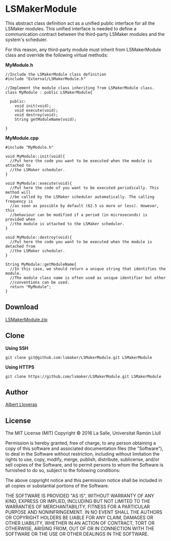 # LSMakerModule
This abstract class definition act as a unified public interface for all the LSMaker modules. This unified interface is needed to define a communication contract between the third-party LSMaker modules and the system's scheduler.

For this reason, any third-party module must inherit from LSMakerModule class and override the following
virtual methods:

**MyModule.h**
```
//Include the LSMakerModule class definition
#include "External/LSMakerModule.h"

//Implement the module class inheriting from LSMakerModule class.
class MyModule : public LSMakerModule{

  public:
    void init(void);
    void execute(void);
    void destroy(void);
    String getModuleName(void);

}
```

**MyModule.cpp**
```
#include "MyModule.h"

void MyModule::init(void){
  //Put here the code you want to be executed when the module is attached to
  //the LSMaker scheduler.
}

void MyModule::execute(void){
  //Put here the code of you want to be executed periodically. This method will
  //be called by the LSMaker scheduler automatically. The calling frequency is
  //as soon as possible by default (62.5 us more or less). However, this
  //behaviour can be modified if a period (in microseconds) is provided when
  //the module is attached to the LSMaker scheduler.
}

void MyModule::destroy(void){
  //Put here the code you want to be executed when the module is detached from
  //the LSMaker scheduler.
}

String MyModule::getModuleName{
  //In this case, we should return a unique string that identifies the module.
  //The module class name is often used as unique identifier but other
  //conventions can be used.
  return "MyModule";
}

```

## Download
[LSMakerModule.zip](https://github.com/lsmaker/LSMakerModule/releases/download/1.0/LSMakerModule.zip)

## Clone
**Using SSH**
```
git clone git@github.com:lsmaker/LSMakerModule.git LSMakerModule
```

**Using HTTPS**
```
git clone https://github.com/lsmaker/LSMakerModule.git LSMakerModule
```
## Author
[Albert Lloveras](https://github.com/alloveras)

## License
The MIT License (MIT)
Copyright &copy; 2016 La Salle, Universitat Ramón Llull

Permission is hereby granted, free of charge, to any person obtaining a copy of this software and associated documentation files (the "Software"), to deal in the Software without restriction, including without limitation the rights to use, copy, modify, merge, publish, distribute, sublicense, and/or sell copies of the Software, and to permit persons to whom the Software is furnished to do so, subject to the following conditions:

The above copyright notice and this permission notice shall be included in all copies or substantial portions of the Software.

THE SOFTWARE IS PROVIDED "AS IS", WITHOUT WARRANTY OF ANY KIND, EXPRESS OR IMPLIED, INCLUDING BUT NOT LIMITED TO THE WARRANTIES OF MERCHANTABILITY, FITNESS FOR A PARTICULAR PURPOSE AND NONINFRINGEMENT. IN NO EVENT SHALL THE AUTHORS OR COPYRIGHT HOLDERS BE LIABLE FOR ANY CLAIM, DAMAGES OR OTHER LIABILITY, WHETHER IN AN ACTION OF CONTRACT, TORT OR OTHERWISE, ARISING FROM, OUT OF OR IN CONNECTION WITH THE SOFTWARE OR THE USE OR OTHER DEALINGS IN THE SOFTWARE.

